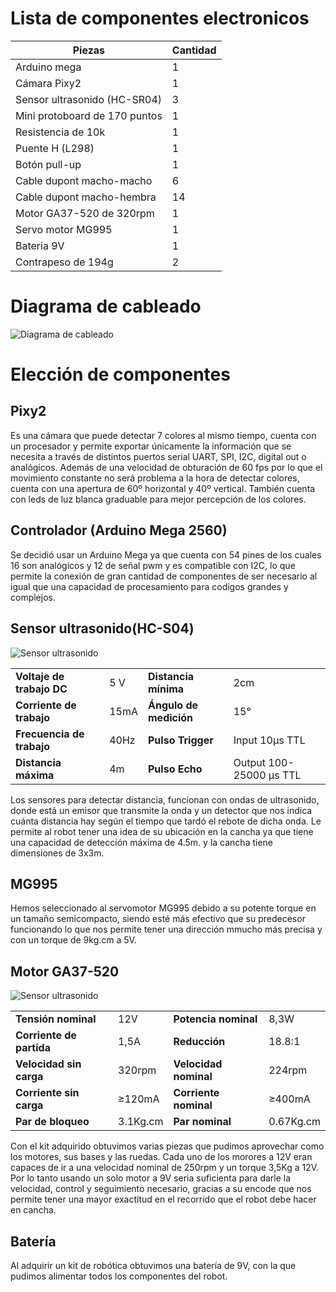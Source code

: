 # Lista de componentes electronicos
| Piezas  | Cantidad |
| --- | --- |
| Arduino mega | 1 |
| Cámara Pixy2 | 1 |
| Sensor ultrasonido (HC-SR04) | 3 |
| Mini protoboard de 170 puntos | 1 |
| Resistencia de 10k | 1 |
| Puente H (L298) | 1 |
| Botón pull-up | 1 |
| Cable dupont macho-macho | 6 |
| Cable dupont macho-hembra | 14 |
| Motor GA37-520 de 320rpm | 1 |
| Servo motor MG995 | 1 |
| Bateria 9V | 1 |
| Contrapeso de 194g | 2 |

# Diagrama de cableado
![Diagrama de cableado](https://github.com/KarenWon9/WRO-FI-Team-Spark/blob/main/Electr%C3%B3nica/Diagrama%20de%20cableado.jpg)


# Elección de componentes
## Pixy2
 Es una cámara que puede detectar 7 colores al mismo tiempo, cuenta con un procesador y permite exportar únicamente la información que se necesita a través de distintos puertos serial UART, SPI, I2C, digital out o analógicos. Además de una velocidad de obturación de 60 fps por lo que el movimiento constante no será problema a la hora de detectar colores, cuenta con una apertura de 60º horizontal y 40º vertical. También cuenta con leds de luz blanca graduable para mejor percepción de los colores.

## Controlador (Arduino Mega 2560)
Se decidió usar un Arduino Mega ya que cuenta con 54 pines de los cuales 16 son analógicos y 12 de señal pwm y es compatible con I2C, lo que permite la conexión de gran cantidad de componentes de ser necesario al igual que una capacidad de procesamiento para codigos grandes y complejos.

## Sensor ultrasonido(HC-S04)
![Sensor ultrasonido](https://github.com/KarenWon9/WRO-FI-Team-Spark/blob/main/Electr%C3%B3nica/Medidas%20de%20sensor%20ultrasonido%20HC-SR04.jpg)

|  |  |  |  |
| --- | --- | --- | --- |
| **Voltaje de trabajo DC** | 5 V | **Distancia mínima** | 2cm |
| **Corriente de trabajo** | 15mA | **Ángulo de medición** | 15° |
| **Frecuencia de trabajo** | 40Hz | **Pulso  Trigger** | Input 10μs TTL |
| **Distancia máxima** | 4m | **Pulso Echo** | Output 100-25000 μs TTL |

Los sensores para detectar distancia, funcionan con ondas de ultrasonido, donde está un emisor que transmite la onda y un detector que nos indica cuánta distancia hay según el tiempo que tardó el rebote de dicha onda. Le permite al robot tener una idea de su ubicación en la cancha ya que tiene una capacidad de detección máxima de 4.5m. y la cancha tiene dimensiones de 3x3m.

## MG995
Hemos seleccionado al servomotor MG995 debido a su potente torque en un tamaño semicompacto, siendo esté más efectivo que su predecesor funcionando lo que nos permite tener una dirección mmucho más precisa y con un torque de 9kg.cm a 5V.

## Motor GA37-520

![Sensor ultrasonido](https://github.com/KarenWon9/WRO-FI-Team-Spark/blob/main/Electr%C3%B3nica/Medidas%20de%20motor%20GA37-520.jpg)

| | | | |
| --- | --- | --- | --- |
| **Tensión nominal** | 12V | **Potencia nominal** | 8,3W |
| **Corriente de partida** | 1,5A | **Reducción** | 18.8:1 |
| **Velocidad sin carga** | 320rpm | **Velocidad nominal** | 224rpm |
| **Corriente sin carga** | ≥120mA | **Corriente nominal** | ≥400mA |
| **Par de bloqueo** | 3.1Kg.cm | **Par nominal** | 0.67Kg.cm |

Con el kit adquirido obtuvimos varias piezas que pudimos aprovechar como los motores, sus bases y las ruedas. Cada uno de los morores a 12V eran capaces de ir a  una velocidad nominal de 250rpm y un torque 3,5Kg a 12V. Por lo tanto usando un solo motor a 9V seria suficienta para darle la velocidad, control y seguimiento necesario, gracias a su encode que nos permite tener una mayor exactitud en el recorrido que el robot debe hacer en cancha.

## Batería
Al adquirir un kit de robótica obtuvimos una batería de 9V, con la que pudimos alimentar todos los componentes del robot. 